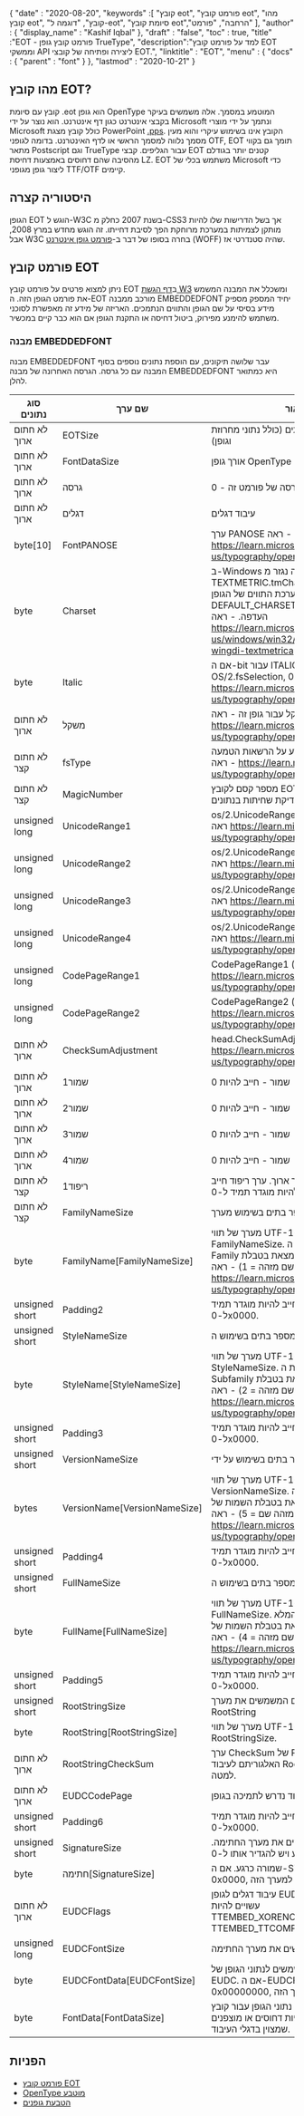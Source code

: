 {
  "date" : "2020-08-20",
  "keywords" :[ "קובץ eot", "פורמט קובץ eot", "מהו קובץ eot", "קובץ", "דוגמה ל-eot", "סיומת קובץ eot","הרחבה", "פורמט" ],
  "author" : {
    "display_name" : "Kashif Iqbal"
},
  "draft" : "false",
  "toc" : true,
  "title" :"EOT - פורמט קובץ גופן TrueType",
  "description":"למד על פורמט קובץ EOT וממשקי API ליצירה ופתיחה של קובצי EOT.",
  "linktitle" : "EOT",
  "menu" : {
    "docs" : {
      "parent" : "font"
}
},
  "lastmod" : "2020-10-21"
}

## מהו קובץ EOT?

קובץ עם סיומת .eot הוא גופן OpenType המוטמע במסמך. אלה משמשים בעיקר בקבצי אינטרנט כגון דף אינטרנט. הוא נוצר על ידי Microsoft ונתמך על ידי מוצרי Microsoft כולל קובץ מצגת PowerPoint [.pps](/he/presentation/pps). הקובץ אינו בשימוש עיקרי והוא מעין מסמך נלווה למסמך הראשי או לדף האינטרנט. בדומה לגופני OTF, EOT תומך גם בקווי מתאר Postscript וגם TrueType עבור הגליפים. קבצי EOT קטנים יותר בגודלם מהסיבה שהם דחוסים באמצעות דחיסת LZ. EOT משתמש בכלי של Microsoft כדי ליצור גופן מגופני TTF/OTF קיימים.

## היסטוריה קצרה

הגופן EOT הוגש ל-W3C בשנת 2007 כחלק מ-CSS3 אך בשל הדרישות שלו להיות מותקן לצמיתות במערכת מרוחקת הפך לסיבת דחייתו. זה הוגש מחדש במרץ 2008, אבל W3C בחרה בסופו של דבר ב-[פורמט גופן אינטרנט](/he/font/woff/) (WOFF) שהיה סטנדרטי אז.

## פורמט קובץ EOT

ניתן למצוא פרטים על פורמט קובץ EOT ב[דף הגשת W3](https://www.w3.org/Submission/EOT/#FileFormat) ומשכלל את המבנה המשמש את פורמט הגופן הזה. ה-EOT מורכב ממבנה EMBEDDEDFONT יחיד המספק מספיק מידע בסיסי על שם הגופן והתווים הנתמכים. האריזה של מידע זה מאפשרת לסוכני משתמש להימנע מפירוק, ביטול דחיסה או התקנת הגופן אם הוא כבר קיים במכשיר.

### מבנה EMBEDDEDFONT
מבנה EMBEDDEDFONT עבר שלושה תיקונים, עם הוספת נתונים נוספים בסוף המבנה עם כל גרסה. הגרסה האחרונה של מבנה EMBEDDEDFONT היא כמתואר להלן.

|סוג נתונים|שם ערך|תיאור|
---|---|---|
|לא חתום ארוך|EOTSize|אורך מבנה כולל בבתים (כולל נתוני מחרוזת וגופן)|
|לא חתום ארוך|FontDataSize|אורך גופן OpenType (FontData) בבתים|
|לא חתום ארוך|גרסה|מספר גרסה של פורמט זה - 0x00020002|
|לא חתום ארוך|דגלים|עיבוד דגלים|
|byte[10]|FontPANOSE|ערך PANOSE עבור גופן זה - ראה https://learn.microsoft.com/en-us/typography/opentype/spec/os2#pan|
|byte|Charset|ב-Windows זה נגזר מ-TEXTMETRIC.tmCharSet. ערך זה מציין את ערכת התווים של הגופן. DEFAULT_CHARSET (0x01) מציין שאין העדפה. - ראה https://learn.microsoft.com/en-us/windows/win32/api/wingdi/ns-wingdi-textmetrica|
|byte|Italic|אם ה-bit עבור ITALIC מוגדר ב-OS/2.fsSelection, הערך יהיה 0x01 - ראה https://learn.microsoft.com/en-us/typography/opentype/spec/os2#fss|
|לא חתום ארוך|משקל|ערך המשקל עבור גופן זה - ראה https://learn.microsoft.com/en-us/typography/opentype/spec/os2#wtc|
|לא חתום קצר|fsType|דגלי סוג המספקים מידע על הרשאות הטמעה - ראה https://learn.microsoft.com/en-us/typography/opentype/spec/os2#fst|
|לא חתום קצר|MagicNumber|מספר קסם לקובץ EOT - 0x504C. משמש לבדיקת שחיתות בנתונים.|
|unsigned long|UnicodeRange1|os/2.UnicodeRange1 (סיביות 0-31) - ראה https://learn.microsoft.com/en-us/typography/opentype/spec/os2#ur|
|unsigned long|UnicodeRange2|os/2.UnicodeRange2 (סיביות 32-63) - ראה https://learn.microsoft.com/en-us/typography/opentype/spec/os2#ur|
|unsigned long|UnicodeRange3|os/2.UnicodeRange3 (סיביות 64-95) - ראה https://learn.microsoft.com/en-us/typography/opentype/spec/os2#ur|
|unsigned long|UnicodeRange4|os/2.UnicodeRange4 (סיביות 96-127) - ראה https://learn.microsoft.com/en-us/typography/opentype/spec/os2#ur|
|unsigned long|CodePageRange1|CodePageRange1 (סיביות 0-31) - ראה https://learn.microsoft.com/en-us/typography/opentype/spec/os2#cpr|
|unsigned long|CodePageRange2|CodePageRange2 (סיביות 32-63) - ראה https://learn.microsoft.com/en-us/typography/opentype/spec/os2#cpr|
|לא חתום ארוך|CheckSumAdjustment|head.CheckSumAdjustment - ראה https://learn.microsoft.com/en-us/typography/opentype/spec/head|
|לא חתום ארוך|שמור1|שמור - חייב להיות 0|
|לא חתום ארוך|שמור2|שמור - חייב להיות 0|
|לא חתום ארוך|שמור3|שמור - חייב להיות 0|
|לא חתום ארוך|שמור4|שמור - חייב להיות 0|
|לא חתום קצר|ריפוד1|ריפוד לשמירה על יישור ארוך. ערך ריפוד חייב להיות מוגדר תמיד ל-0x0000.|
|לא חתום קצר|FamilyNameSize|מספר בתים בשימוש מערך FamilyName|
|byte|FamilyName[FamilyNameSize]|מערך של תווי UTF-16 באורך של בתים FamilyNameSize. זוהי מחרוזת ה-Font Family בשפה האנגלית שנמצאת בטבלת השמות של הגופן (שם מזהה = 1) - ראה https://learn.microsoft.com/en-us/typography/opentype/spec/name|
|unsigned short|Padding2|ערך ריפוד חייב להיות מוגדר תמיד ל-0x0000.|
|unsigned short|StyleNameSize|מספר בתים בשימוש ה- StyleName|
|byte|StyleName[StyleNameSize]|מערך של תווי UTF-16 באורך של בתים StyleNameSize. זוהי מחרוזת ה-Font Subfamily בשפה האנגלית שנמצאת בטבלת השמות של הגופן (שם מזהה = 2) - ראה https://learn.microsoft.com/en-us/typography/opentype/spec/name|
|unsigned short|Padding3|ערך ריפוד חייב להיות מוגדר תמיד ל-0x0000.|
|unsigned short|VersionNameSize|מספר בתים בשימוש על ידי VersionName|
|bytes|VersionName[VersionNameSize]|מערך של תווי UTF-16 באורך של Bytes VersionNameSize. זוהי מחרוזת הגרסה בשפה האנגלית שנמצאת בטבלת השמות של הגופן (מזהה שם = 5) - ראה https://learn.microsoft.com/en-us/typography/opentype/spec/name|
|unsigned short|Padding4|ערך ריפוד חייב להיות מוגדר תמיד ל-0x0000.|
|unsigned short|FullNameSize|מספר בתים בשימוש ה-FullName|
|byte|FullName[FullNameSize]|מערך של תווי UTF-16 באורך של Bytes FullNameSize. זוהי מחרוזת השם המלא בשפה האנגלית שנמצאת בטבלת השמות של הגופן (שם מזהה = 4) - ראה https://learn.microsoft.com/en-us/typography/opentype/spec/name|
|unsigned short|Padding5|ערך ריפוד חייב להיות מוגדר תמיד ל-0x0000.|
|unsigned short|RootStringSize|מספר בתים המשמשים את מערך RootString|
|byte|RootString[RootStringSize]|מערך של תווי UTF-16 באורך של בתים RootStringSize.|
|לא חתום ארוך|RootStringCheckSum|ערך CheckSum של RootString. ראה את האלגוריתם לעיבוד RootStringChecksum למטה.|
|לא חתום ארוך|EUDCCodePage|ערך דף קוד נדרש לתמיכה בגופן EUDC.|
|unsigned short|Padding6|ערך ריפוד חייב להיות מוגדר תמיד ל-0x0000.|
|unsigned short|SignatureSize|מספר בתים המשמשים את מערך החתימה. שמור כרגע ויש להגדיר אותו ל-0x0000.|
|byte|חתימה[SignatureSize]|שמורה כרגע. אם ה-SignatureSize הוא 0x0000, אין אורך למערך הזה.|
|לא חתום ארוך|EUDCFlags|עיבוד דגלים לגופן EUDC. ערכים טיפוסיים עשויים להיות TTEMBED_XORENCRYPTDATA ו-TTEMBED_TTCOMPRESSED.|
|unsigned long|EUDCFontSize|מספר בתים המשמשים את מערך החתימה.|
|byte|EUDCFontData[EUDCFontSize]|מספר בתים המשמשים לנתוני הגופן של EUDC. אם ה-EUDCFontSize הוא 0x00000000, אין אורך למערך הזה.|
|byte|FontData[FontDataSize]|נתוני הגופן עבור קובץ EOT זה. הנתונים עשויים להיות דחוסים או מוצפנים XOR כפי שמצוין בדגלי העיבוד.|

## הפניות

* [פורמט קובץ EOT](https://www.w3.org/Submission/EOT/)
* [OpenType מוטבע](https://en.wikipedia.org/wiki/Embedded_OpenType)
* [הטבעת גופנים](https://en.wikipedia.org/wiki/Font_embedding)

